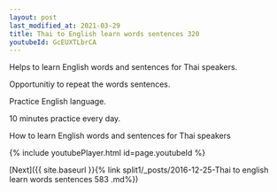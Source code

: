```yaml
---
layout: post
last_modified_at: 2021-03-29
title: Thai to English learn words sentences 320 
youtubeId: GcEUXTLbrCA
---
```

 
 
Helps to learn English words and sentences for Thai speakers.

Opportunitiy to repeat the words sentences. 

Practice English language. 
 
10 minutes practice every day. 
 
How to learn English words and sentences for Thai speakers 
 
{% include youtubePlayer.html id=page.youtubeId %}
 
 
[Next]({{ site.baseurl }}{% link  split1/_posts/2016-12-25-Thai to english learn words sentences 583 .md%})
 
